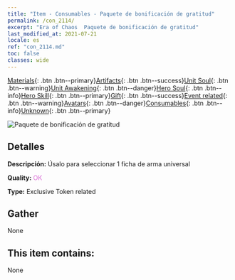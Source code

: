 ```yaml
---
title: "Item - Consumables - Paquete de bonificación de gratitud"
permalink: /con_2114/
excerpt: "Era of Chaos  Paquete de bonificación de gratitud"
last_modified_at: 2021-07-21
locale: es
ref: "con_2114.md"
toc: false
classes: wide
---
```

 [Materials](/ItemsES/){: .btn .btn--primary}[Artifacts](/ItemsES/Artifacts/){: .btn .btn--success}[Unit Soul](/ItemsES/UnitSoul/){: .btn .btn--warning}[Unit Awakening](/ItemsES/UnitAwakening/){: .btn .btn--danger}[Hero Soul](/ItemsES/HeroSoul/){: .btn .btn--info}[Hero Skill](/ItemsES/HeroSkill/){: .btn .btn--primary}[Gift](/ItemsES/Gift/){: .btn .btn--success}[Event related](/ItemsES/Events/){: .btn .btn--warning}[Avatars](/ItemsES/Avatars/){: .btn .btn--danger}[Consumables](/ItemsES/Consumables/){: .btn .btn--info}[Unknown](/ItemsES/Unknown/){: .btn .btn--primary}

 ![Paquete de bonificación de gratitud](/images/t/i_906044.png)

## Detalles
 **Descripción:** Úsalo para seleccionar 1 ficha de arma universal

 **Quality:** <span style="color: #DA70D6">OK</span>

 **Type:** Exclusive Token related

## Gather

  None

## This item contains:

  None


